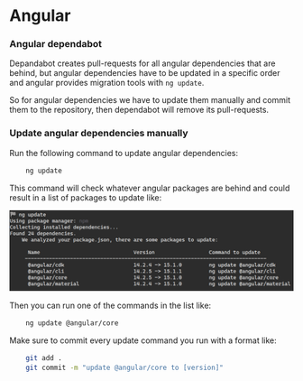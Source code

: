 # Angular

### Angular dependabot 

Depandabot creates pull-requests for all angular dependencies that are behind, but angular dependencies have to be updated in a specific order and angular provides migration tools with `ng update`.

So for angular dependencies we have to update them manually and commit them to the repository, then dependabot will remove its pull-requests.

### Update angular dependencies manually

Run the following command to update angular dependencies:
```bash
    ng update 
```
This command will check whatever angular packages are behind and could result in a list of packages to update like:

![ng update](./attachments/ng-update.png)

Then you can run one of the commands in the list like:

```bash
    ng update @angular/core
```

Make sure to commit every update command you run with a format like:

```bash
    git add .
    git commit -m "update @angular/core to [version]"
```

